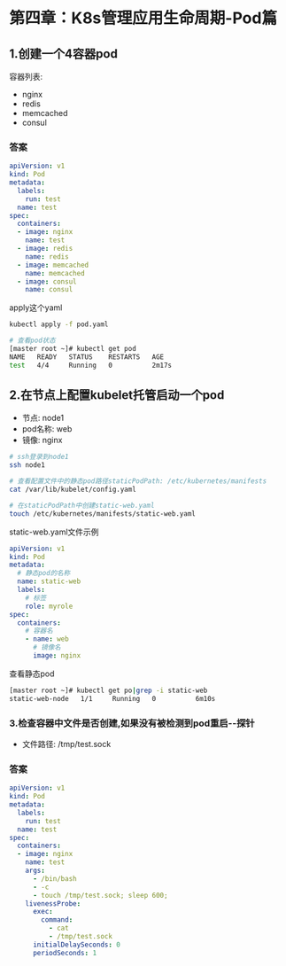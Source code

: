 # 第四章：K8s管理应用生命周期-Pod篇

## 1.创建一个4容器pod

容器列表:

- nginx
- redis
- memcached
- consul

### 答案

```yaml
apiVersion: v1
kind: Pod
metadata:
  labels:
    run: test
  name: test
spec:
  containers:
  - image: nginx
    name: test
  - image: redis
    name: redis
  - image: memcached
    name: memcached
  - image: consul
    name: consul
```

apply这个yaml

```bash
kubectl apply -f pod.yaml 

# 查看pod状态
[master root ~]# kubectl get pod 
NAME   READY   STATUS    RESTARTS   AGE
test   4/4     Running   0          2m17s
```



## 2.在节点上配置kubelet托管启动一个pod

- 节点: node1
- pod名称: web
- 镜像: nginx

```bash
# ssh登录到node1
ssh node1

# 查看配置文件中的静态pod路径staticPodPath: /etc/kubernetes/manifests
cat /var/lib/kubelet/config.yaml

# 在staticPodPath中创建static-web.yaml
touch /etc/kubernetes/manifests/static-web.yaml
```

static-web.yaml文件示例

```yaml
apiVersion: v1
kind: Pod
metadata:
  # 静态pod的名称
  name: static-web
  labels:
    # 标签
    role: myrole
spec:
  containers:
    # 容器名
    - name: web
      # 镜像名
      image: nginx
```

查看静态pod

```bash
[master root ~]# kubectl get po|grep -i static-web
static-web-node   1/1     Running   0          6m10s
```



### 3.检查容器中文件是否创建,如果没有被检测到pod重启--探针

- 文件路径: /tmp/test.sock

### 答案

```yaml
apiVersion: v1
kind: Pod
metadata:
  labels:
    run: test
  name: test
spec:
  containers:
  - image: nginx
    name: test
    args:
      - /bin/bash
      - -c
      - touch /tmp/test.sock; sleep 600; 
    livenessProbe:
      exec:
        command:
          - cat
          - /tmp/test.sock
      initialDelaySeconds: 0
      periodSeconds: 1
```

